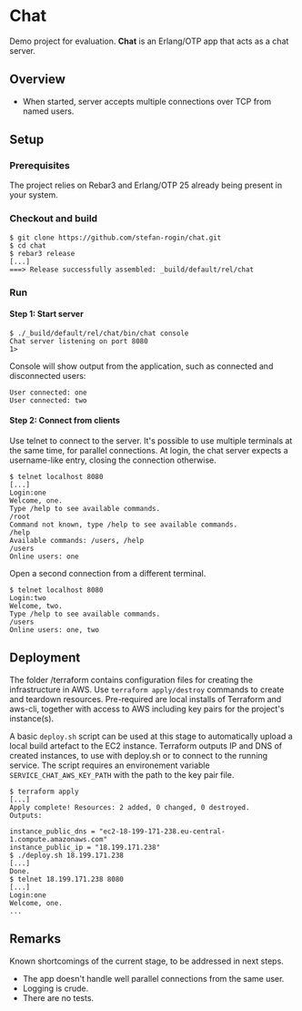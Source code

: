 # Chat

Demo project for evaluation. __Chat__ is an Erlang/OTP app that acts as a chat server.

## Overview

- When started, server accepts multiple connections over TCP from named users.

## Setup

### Prerequisites
The project relies on Rebar3 and Erlang/OTP 25 already being present in your system.

### Checkout and build

    $ git clone https://github.com/stefan-rogin/chat.git
    $ cd chat
    $ rebar3 release
    [...]
    ===> Release successfully assembled: _build/default/rel/chat

### Run

#### Step 1: Start server

    $ ./_build/default/rel/chat/bin/chat console
    Chat server listening on port 8080
    1>
 
 Console will show output from the application, such as connected and disconnected users:

    User connected: one
    User connected: two

#### Step 2: Connect from clients

Use telnet to connect to the server. It's possible to use multiple terminals at the same time, for parallel connections. At login, the chat server expects a username-like entry, closing the connection otherwise.

    $ telnet localhost 8080
    [...]
    Login:one
    Welcome, one.
    Type /help to see available commands.
    /root
    Command not known, type /help to see available commands.
    /help
    Available commands: /users, /help
    /users
    Online users: one

Open a second connection from a different terminal.

    $ telnet localhost 8080
    Login:two
    Welcome, two.
    Type /help to see available commands.
    /users
    Online users: one, two

## Deployment

The folder /terraform contains configuration files for creating the infrastructure in AWS. Use `terraform apply/destroy` commands to create and teardown resources. Pre-required are local installs of Terraform and aws-cli, together with access to AWS including key pairs for the project's instance(s). 

A basic `deploy.sh` script can be used at this stage to automatically upload a local build artefact to the EC2 instance. Terraform outputs IP and DNS of created instances, to use with deploy.sh or to connect to the running service. The script requires an environement variable `SERVICE_CHAT_AWS_KEY_PATH` with the path to the key pair file. 

    $ terraform apply
    [...]
    Apply complete! Resources: 2 added, 0 changed, 0 destroyed.
    Outputs:

    instance_public_dns = "ec2-18-199-171-238.eu-central-1.compute.amazonaws.com"
    instance_public_ip = "18.199.171.238"
    $ ./deploy.sh 18.199.171.238
    [...]
    Done.
    $ telnet 18.199.171.238 8080
    [...]
    Login:one
    Welcome, one.
    ...

## Remarks

Known shortcomings of the current stage, to be addressed in next steps.

- The app doesn't handle well parallel connections from the same user.
- Logging is crude.
- There are no tests.
